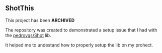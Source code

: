 ShotThis
---

This project has been **ARCHIVED**

The repository was created to demonstrated a setup issue that I had with the [pedrovgs/Shot](https://github.com/pedrovgs/Shot) lib. 

It helped me to undestand how to properly setup the lib on my prohect.
